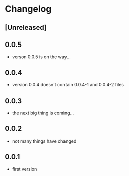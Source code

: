 # Changelog

## [Unreleased]

## 0.0.5

- verson 0.0.5 is on the way...

## 0.0.4

- version 0.0.4 doesn't contain 0.0.4-1 and 0.0.4-2 files

## 0.0.3

- the next big thing is coming...

## 0.0.2

- not many things have changed

## 0.0.1

- first version
